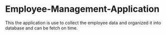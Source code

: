 # Employee-Management-Application
This the application is use to collect the employee data and organized it into database and can be fetch on time.
